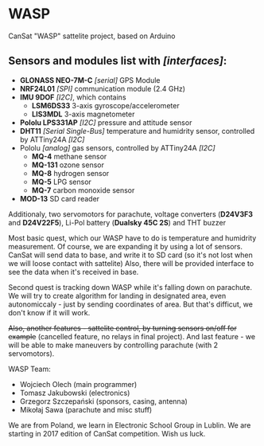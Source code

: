 # WASP
CanSat "WASP" sattelite project, based on Arduino

## Sensors and modules list with *[interfaces]*:
- **GLONASS NEO-7M-C** *[serial]* GPS Module 
- **NRF24L01** *[SPI]* communication module (2.4 GHz) 
- **IMU 9DOF** *[I2C]*, which contains
  * **LSM6DS33** 3-axis gyroscope/accelerometer
  * **LIS3MDL** 3-axis magnetometer
- **Pololu LPS331AP** *[I2C]* pressure and attitude sensor
- **DHT11** *[Serial Single-Bus]* temperature and humidrity sensor, controlled by ATTiny24A *[I2C]*
- Pololu *[analog]* gas sensors, controlled by ATTiny24A *[I2C]*
  * **MQ-4** methane sensor
  * **MQ-131** ozone sensor
  * **MQ-8** hydrogen sensor
  * **MQ-5** LPG sensor
  * **MQ-7** carbon monoxide sensor
- **MOD-13** SD card reader

Additionaly, two servomotors for parachute, voltage converters (**D24V3F3** and **D24V22F5**), Li-Pol battery (**Dualsky 45C 2S**) and THT buzzer

Most basic quest, which our WASP have to do is temperature and humidrity measurement. Of course, we are expanding it by using a lot of sensors.
CanSat will send data to base, and write it to SD card (so it's not lost when we will loose contact with sattelite)
Also, there will be provided interface to see the data when it's received in base.

Second quest is tracking down WASP while it's falling down on parachute. We will try to create algorithm for landing in designated area, even autonomiccaly - just by sending coordinates of area. But that's difficut, we don't know if it will work.

~~Also, another features - sattelite control, by turning sensors on/off for example~~ (cancelled feature, no relays in final project). And last feature - we will be able to make maneuvers by controlling parachute (with 2 servomotors).

WASP Team:
* Wojciech Olech (main programmer)
* Tomasz Jakubowski (electronics)
* Grzegorz Szczepański (sponsors, casing, antenna)
* Mikołaj Sawa (parachute and misc stuff)

We are from Poland, we learn in Electronic School Group in Lublin. We are starting in 2017 edition of CanSat competition. Wish us luck.
